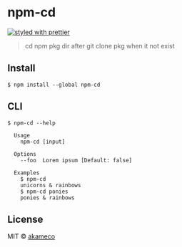 # npm-cd
[![styled with prettier](https://img.shields.io/badge/styled_with-prettier-ff69b4.svg)](https://github.com/prettier/prettier)

> cd npm pkg dir after git clone pkg when it not exist


## Install

```
$ npm install --global npm-cd
```


## CLI

```
$ npm-cd --help

  Usage
    npm-cd [input]

  Options
    --foo  Lorem ipsum [Default: false]

  Examples
    $ npm-cd
    unicorns & rainbows
    $ npm-cd ponies
    ponies & rainbows
```


## License

MIT © [akameco](http://akameco.github.io)
